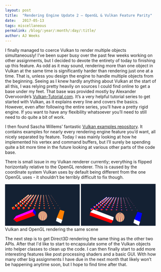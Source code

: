 ```yaml
---
layout: post
title:  "Rendering Engine Update 2 – OpenGL & Vulkan Feature Parity"
date:   2017-05-13
tags: miscellaneous
permalink: /blog/:year/:month/:day/:title/
author: AJ Weeks
---
```


I finally managed to coerce Vulkan to render multiple objects simultaneously! I’ve been super busy over the past few weeks working on other assignments, but I decided to devote the entirety of today to finishing up this feature. As odd as it may sound, rendering more than one object in Vulkan at the same time is significantly harder than rendering just one at a time. That is, unless you design the engine to handle multiple objects from the beginning. Seeing as I knew hardly anything about Vulkan at the start of all this, I was relying pretty heavily on sources I could find online to get a base under my feet. That base was provided mostly by Alexander Overvoorde’s [Vulkan-Tutorial.com](https://vulkan-tutorial.com/). It’s a very helpful tutorial series to get started with Vulkan, as it explains every line and covers the basics. However, even after following the entire series, you’ll have a pretty rigid engine. If you want to have any flexibility whatsoever you’ll need to still need to do quite a bit of work.

I then found Sascha Willems’ fantastic [Vulkan examples repository](https://github.com/SaschaWillems/Vulkan). It contains examples for nearly every rendering engine feature you’d want, all nicely separated by feature. Today I was mainly looking at how he implemented his vertex and command buffers, but I’ll surely be spending quite a bit more time in the future looking at various other parts of the code base.

There is small issue in my Vulkan renderer currently; everything is flipped horizontally relative to the OpenGL renderer. This is caused by the coordinate system Vulkan uses by default being different from the one OpenGL uses - it shouldn’t be terribly difficult to fix though.

<div width="100%">
  <a data-fancybox="gallery" href="/assets/img/rendering-engine-02.png"><img src="/assets/img/rendering-engine-02.png" width="49%"></a>
  <a data-fancybox="gallery" href="/assets/img/rendering-engine-03.png"><img src="/assets/img/rendering-engine-03.png" width="49%"></a>
  <span class="caption">Vulkan and OpenGL rendering the same scene</span>
</div>

The next step is to get Direct3D rendering the same thing as the other two APIs. After that I'd like to start to encapsulate some of the Vulkan objects into helper classes to clean up the code. I can then finally start to add more interesting features like post processing shaders and a basic GUI. With how many other big assignments I have due in the next month that likely won’t be happening anytime soon, but I hope to find time after that.
